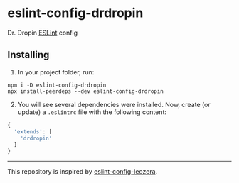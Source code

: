 # eslint-config-drdropin

Dr. Dropin [ESLint](https://eslint.org/) config

## Installing

1. In your project folder, run:

```
npm i -D eslint-config-drdropin
npx install-peerdeps --dev eslint-config-drdropin
```

2. You will see several dependencies were installed. Now, create (or update) a `.eslintrc` file with the following content:

```js
{
  'extends': [
    'drdropin'
  ]
}
```

---

This repository is inspired by [eslint-config-leozera](https://github.com/leonardofaria/eslint-config-leozera).
